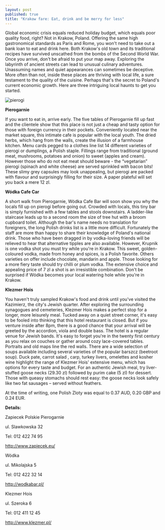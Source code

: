 ```yaml
---
layout: post
published: true
title: "Krakow fare: Eat, drink and be merry for less"
---
```






Global economic crisis equals reduced holiday budget, which equals poor quality food, right? Not in Krakow, Poland. Offering the same high gastronomical standards as Paris and Rome, you won't need to take out a bank loan to eat and drink here. Both Krakow's old town and its traditional recipes have survived unscathed from the bombs of the Second World War. Once you arrive, don't be afraid to put your map away. Exploring the labyrinth of ancient streets can lead to unusual culinary adventures. Unassuming names and quiet appearances can sometimes be deceptive. More often than not, inside these places are thriving with local life, a sure testament to the quality of the cuisine. Perhaps that's the secret to Poland's current economic growth. Here are three intriguing local haunts to get you started.

![pierogi]({{site.baseurl}}/media/pierogi.jpg)

**Pierogarnie**

If you want to eat in, arrive early. The five tables of Pierogarnie fill up fast and the clientele show that this place is not just a cheap and tasty option for those with foreign currency in their pockets. Conveniently located near the market square, this intimate cafe is popular with the local youth.
The dried herbs, which hang from the walls, create the illusion of a farmhouse kitchen. Menu cards pegged to a clothes line list 14 different varieties of pierogi or dumplings, a Polish staple.
Fillings range from traditional (ground meat, mushrooms, potatoes and onion) to sweet (apples and cream). However those who do not eat meat should beware - the “vegetarian” pierogi (spinach and white cheese) are served sprinkled with bacon bits! These slimy grey capsules may look unappealing, but pierogi are packed with flavour and surprisingly filling for their size. A paper plateful will set you back a mere 12 zl.

**Wódka Cafe Car**

A short walk from Pierogarnie, Wódka Cafe Bar will soon show you why the locals fill up on pierogi before going out. Crowded with locals, this tiny bar is simply furnished with a few tables and stools downstairs. A ladder-like staircase leads up to a second room the size of tree hut with a broom cupboard toilet.
Although the bar's name needs no translation for foreigners, the long Polish drinks list is a little more difficult. Fortunately the staff are more than happy to share their knowledge of Poland's national drink. Those who have been dragged in by vodka-loving friends will be relieved to hear that alternative tipples are also available.
However, Krupnik is one vodka shot you must try while you're in Krakow. This sweet, golden-coloured vodka, made from honey and spices, is a Polish favorite. Others varieties on offer include chocolate, mandarin and apple. Those looking for a more fiery taste should try chilli or plum vodka. The extensive choice and appealing price of 7 zl a shot is an irresistible combination. Don't be surprised if Wódka becomes your local watering hole while you're in Krakow.

**Klezmer Hois**

You haven't truly sampled Krakow's food and drink until you've visited the Kazimierz, the city's Jewish quarter. After exploring the surrounding synagogues and cemeteries, Klezmer Hois makes a perfect stop for a longer, more leisurely meal.
Tucked away on a quiet street corner, it's easy to be fooled into thinking that this hotel restaurant is closed. But if you venture inside after 8pm, there is a good chance that your arrival will be greeted by the accordion, viola and double bass. The hotel is a regular venue for Jewish bands.
It's easy to forget you're in the twenty first century as you relax on couches or gather around cozy lace-covered tables. Portraits and old maps line the red walls.
There are a wide selection of soups available including several varieties of the popular barszcz (beetroot soup). Duck pate, carrot salad , carp, turkey livers, omelettes and kosher wine highlight the range of Klezmer Hois' extensive menu, which has options for every taste and budget. For an authentic Jewish meal, try liver-stuffed goose necks (29.30 zl) followed by purim cake (5 zl) for dessert. Those with queasy stomachs should rest easy: the goose necks look safely like two fat sausages – served without feathers.

At the time of writing, one Polish Zloty was equal to 0.37 AUD, 0.20 GBP and 0.24 EUR.

**Details:**

Zapiecek Polskie Pierogarnie

ul. Slawkowska 32

Tel: 012 422 74 95

http://www.zapiecek.eu/

Wódka

ul. Mikolajska 5

Tel: 012 422 32 14

http://wodkabar.pl/


Klezmer Hois

ul. Szeroka 6

Tel: 012 411 12 45

http://www.klezmer.pl/
